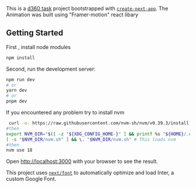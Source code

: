 This is a [d360 task](https://d360.com) project bootstrapped with [`create-next-app`](https://github.com/vercel/next.js/tree/canary/packages/create-next-app).
The Animation was built using "Framer-motion" react libary
## Getting Started
First , install node modules 

```bash
npm install
```
Second, run the development server:

```bash
npm run dev
# or
yarn dev
# or
pnpm dev
```

If you encountered any problem try to install nvm 
```bash
 curl -o- https://raw.githubusercontent.com/nvm-sh/nvm/v0.39.3/install.sh | bash
#then 
export NVM_DIR="$([ -z "${XDG_CONFIG_HOME-}" ] && printf %s "${HOME}/.nvm" || printf %s "${XDG_CONFIG_HOME}/nvm")"
[ -s "$NVM_DIR/nvm.sh" ] && \. "$NVM_DIR/nvm.sh" # This loads nvm
#then
nvm use 18
 ```
 


Open [http://localhost:3000](http://localhost:3000) with your browser to see the result.



This project uses [`next/font`](https://nextjs.org/docs/basic-features/font-optimization) to automatically optimize and load Inter, a custom Google Font.



